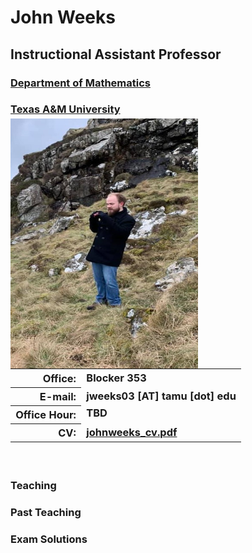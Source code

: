 <!-- <html xmlns="http://www.w3.org/1999/xhtml" xml:lang="en"> -->

<!-- ==================== DEFINE DOCUMENT VARS HERE ==================== -->
<!-- ========== In this section change YOUR NAME to your name ========== -->
<html lang="en-US"><head><meta http-equiv="Content-Type" content="text/html; charset=UTF-8">
 </head>

<body>
<!--#include virtual="/includes/1colUser.inc.html" -->

<!-- ==================== BEGIN YOUR CONTENT HERE ==================== -->

<h1 class="pageTitle">John Weeks</h1>
 <h2>Instructional Assistant Professor</h2>
 <h3><a href="https://math.tamu.edu/">Department of Mathematics</a>
  <h3><a href="https://tamu.edu/">Texas A&M University</a>

<div>
<!-- Photograph -->
<img src="./photos/jweeks1.jpg" alt="[PHOTO]"
     style="position:relative;float:left;padding-right:5px;padding-top:5px;width:300px;height:400px"/>
<!-- Contact info -->
<table>
<tr><!-- Office -->
<th style="text-align: right">Office:</th>
<td>Blocker 353</td>
</tr>
<tr><!-- Obfuscate your e-mail address to reduce spam -->
<th style="text-align: right">E-mail:</th>
<td>jweeks03 [AT] tamu [dot] edu</td>
</tr>
<tr><!-- Office Hours -->
<th style="text-align: right;vertical-align:top">Office Hour:</th>
<td style="vertical-align: top">
TBD
</td>
</tr>
<tr><!-- Link to your CV -->
<th style="text-align: right">CV:</th>
<td><a href="johnweeks_cv.pdf">johnweeks_cv.pdf</a></td>
<!-- <td><a href="misc/cv.pdf">John Weeks</a></td> -->
</tr>
</table>
</div>

<!-- Break -->
<p><br style="clear: both;"/></p>


<h3>Teaching</h3>
<ul style="margin-top: 2px">
<!--
  Link to your teaching pages.
  Create new sub directories mathMMM_2014c and mathNNN_2014a
  under your public_html directory for Fall and Spring, 2014,
  respectively.  Create index.html files in each directory.
  -->
<!-- <li><a href="20f142/index.html">MATH-142-504 Fall 2020</a></li> -->
</ul>

<h3>Past Teaching</h3>
<ul style="margin-top: 2px">
<!-- <li><a href="20s142/index.html">MATH-142-504 Spring 2020</a></li> -->
</ul>

<h3>Exam Solutions</h3>
<ul style="margin-top: 2px">
<!-- <li><a href="algebra/algebra.pdf">MATH-653/4 Solutions (Updated 6/23/18)</a></li> -->
</ul>

